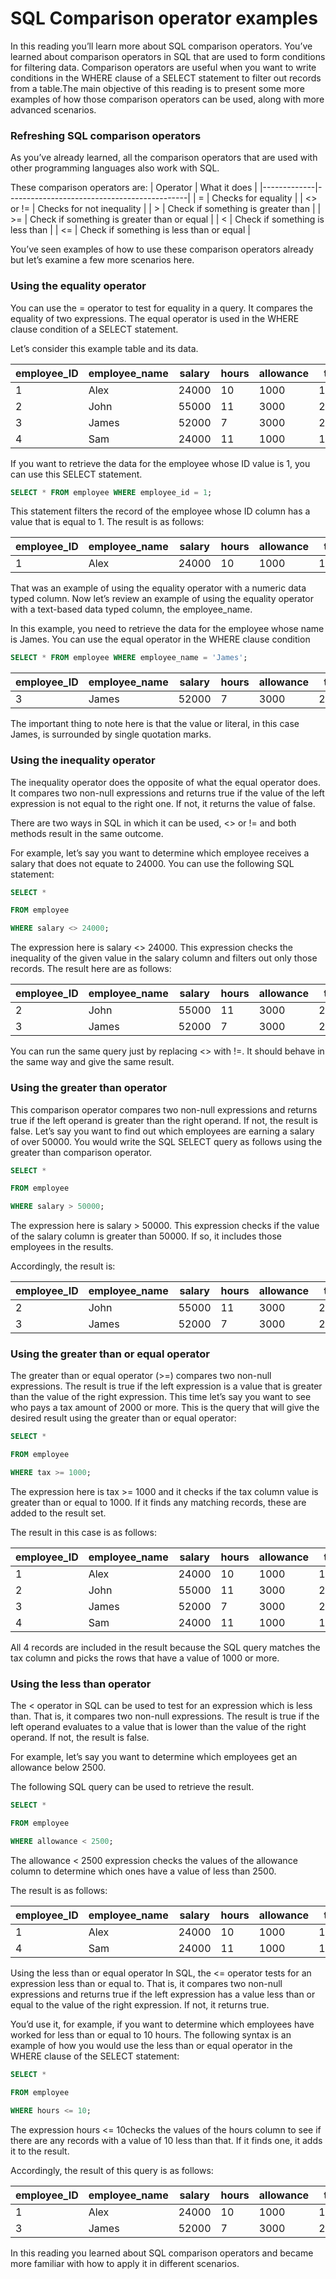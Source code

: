 # SQL Comparison operator examples
In this reading you’ll learn more about SQL comparison operators. You’ve learned about comparison operators in SQL that are used to form conditions for filtering data. Comparison operators are useful when you want to write conditions in the WHERE clause of a SELECT statement to filter out records from a table.The main objective of this reading is to present some more examples of how those comparison operators can be used, along with more advanced scenarios. 

 

### Refreshing SQL comparison operators
As you’ve already learned, all the comparison operators that are used with other programming languages also work with SQL.

These comparison operators are: 
| Operator    | What it does                                | 
|-------------|---------------------------------------------|
| =           | Checks for equality                         | 
| <>  or !=   | Checks for not inequality                   | 
| >           | Check if something is greater than          | 
| >=          | Check if something is greater than or equal |
| <           | Check if something is less than             |
| <=          | Check if something is less than or equal    |

You’ve seen examples of how to use these comparison operators already but let’s examine a few more scenarios here.

### Using the equality operator
You can use the = operator to test for equality in a query. It compares the equality of two expressions. The equal operator is used in the WHERE clause condition of a SELECT statement.

Let’s consider this example table and its data.

| employee_ID | employee_name | salary | hours | allowance | tax  |
|-------------|---------------|--------|-------|-----------|------|
| 1           | Alex          | 24000  | 10    | 1000      | 1000 |
| 2           | John          | 55000  | 11    | 3000      | 2000 |
| 3           | James         | 52000  | 7     | 3000      | 2000 | 
| 4           | Sam           | 24000  | 11    | 1000      | 1000 |

If you want to retrieve the data for the employee whose ID value is 1, you can use this SELECT statement.   

```sql
SELECT * FROM employee WHERE employee_id = 1; 
```

This statement filters the record of the employee whose ID column has a value that is equal to 1. The result is as follows:   

| employee_ID | employee_name | salary | hours | allowance | tax  |
|-------------|---------------|--------|-------|-----------|------|
| 1           | Alex          | 24000  | 10    | 1000      | 1000 |

That was an example of using the equality operator with a numeric data typed column. Now let’s review an example of using the equality operator with a text-based data typed column, the employee_name. 

In this example, you need to retrieve the data for the employee whose name is James. You can use the equal operator in the WHERE clause condition

```sql
SELECT * FROM employee WHERE employee_name = 'James';  
```

| employee_ID | employee_name | salary | hours | allowance | tax  |
|-------------|---------------|--------|-------|-----------|------|
| 3           | James         | 52000  | 7     | 3000      | 2000 | 

The important thing to note here is that the value or literal, in this case James, is surrounded by single quotation marks.

### Using the inequality operator
The inequality operator does the opposite of what the equal operator does. It compares two non-null expressions and returns true if the value of the left expression is not equal to the right one. If not, it returns the value of false.

There are two ways in SQL in which it can be used, <> or != and both methods result in the same outcome. 

For example, let’s say you want to determine which employee receives a salary that does not equate to 24000. You can use the following SQL statement:

```sql
SELECT *  

FROM employee 

WHERE salary <> 24000; 
```

The expression here is salary <> 24000. This expression checks the inequality of the given value in the salary column and filters out only those records. The result here are as follows:   

| employee_ID | employee_name | salary | hours | allowance | tax  |
|-------------|---------------|--------|-------|-----------|------|
| 2           | John          | 55000  | 11    | 3000      | 2000 |
| 3           | James         | 52000  | 7     | 3000      | 2000 | 

You can run the same query just by replacing <> with !=. It should behave in the same way and give the same result.

### Using the greater than operator
This comparison operator compares two non-null expressions and returns true if the left operand is greater than the right operand. If not, the result is false. Let’s say you want to find out which employees are earning a salary of over 50000. You would write the SQL SELECT query as follows using the greater than comparison operator.

```sql
SELECT *  

FROM employee 

WHERE salary > 50000; 
```

The expression here is salary > 50000. This expression checks if the value of the salary column is greater than 50000. If so, it includes those employees in the results.

Accordingly, the result is:

| employee_ID | employee_name | salary | hours | allowance | tax  |
|-------------|---------------|--------|-------|-----------|------|
| 2           | John          | 55000  | 11    | 3000      | 2000 |
| 3           | James         | 52000  | 7     | 3000      | 2000 | 

### Using the greater than or equal operator
The greater than or equal operator (>=) compares two non-null expressions. The result is true if the left expression is a value that is greater than the value of the right expression. This time let’s say you want to see who pays a tax amount of 2000 or more. This is the query that will give the desired result using the greater than or equal operator:

```sql
SELECT *  

FROM employee 

WHERE tax >= 1000; 
```

The expression here is tax >= 1000 and it checks if the tax column value is greater than or equal to 1000. If it finds any matching records, these are added to the result set. 

The result in this case is as follows:

| employee_ID | employee_name | salary | hours | allowance | tax  |
|-------------|---------------|--------|-------|-----------|------|
| 1           | Alex          | 24000  | 10    | 1000      | 1000 |
| 2           | John          | 55000  | 11    | 3000      | 2000 |
| 3           | James         | 52000  | 7     | 3000      | 2000 | 
| 4           | Sam           | 24000  | 11    | 1000      | 1000 |

All 4 records are included in the result because the SQL query matches the tax column and picks the rows that have a value of 1000 or more.

### Using the less than operator
The < operator in SQL can be used to test for an expression which is less than. That is, it compares two non-null expressions. The result is true if the left operand evaluates to a value that is lower than the value of the right operand. If not, the result is false. 

For example, let’s say you want to determine which employees get an allowance below 2500.

The following SQL query can be used to retrieve the result.

```sql
SELECT *  

FROM employee 

WHERE allowance < 2500; 
```

The allowance < 2500 expression checks the values of the allowance column to determine which ones have a value of less than 2500. 

The result is as follows:

| employee_ID | employee_name | salary | hours | allowance | tax  |
|-------------|---------------|--------|-------|-----------|------|
| 1           | Alex          | 24000  | 10    | 1000      | 1000 |
| 4           | Sam           | 24000  | 11    | 1000      | 1000 |

Using the less than or equal operator
In SQL, the <= operator tests for an expression less than or equal to. That is, it compares two non-null expressions and returns true if the left expression has a value less than or equal to the value of the right expression. If not, it returns true. 

You’d use it, for example, if you want to determine which employees have worked for less than or equal to 10 hours. The following syntax is an example of how you would use the less than or equal operator in the WHERE clause of the SELECT statement:

```sql
SELECT *  

FROM employee 

WHERE hours <= 10; 
```

The expression hours <= 10checks the values of the hours column to see if there are any records with a value of 10 less than that. If it finds one, it adds it to the result.

Accordingly, the result of this query is as follows:

| employee_ID | employee_name | salary | hours | allowance | tax  |
|-------------|---------------|--------|-------|-----------|------|
| 1           | Alex          | 24000  | 10    | 1000      | 1000 |
| 3           | James         | 52000  | 7     | 3000      | 2000 | 

In this reading you learned about SQL comparison operators and became more familiar with how to apply it in different scenarios.    
